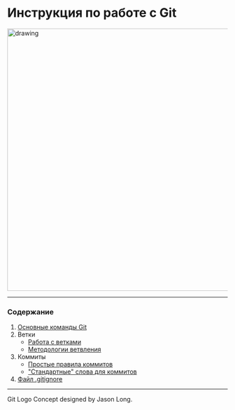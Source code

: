 # Инструкция по работе с Git

<img src="https://upload.wikimedia.org/wikipedia/commons/thumb/e/e0/Git-logo.svg/2560px-Git-logo.svg.png" alt="drawing" width="600"/>

---

### Содержание

1. [Основные команды Git](./general.md)
2. Ветки
   * [Работа с ветками](./branch.md)
   * [Методологии ветвления](./branch-methods.md)
3. Коммиты
   * [Простые правила коммитов](./commit-rules.md)
   * ["Стандартные" слова для коммитов](./commit-words.md)
4. [Файл .gitignore](./gitignore.md)

---

Git Logo Concept designed by Jason Long.
